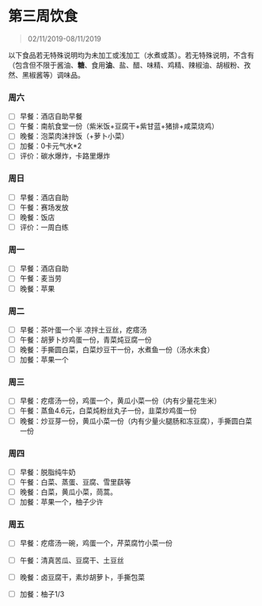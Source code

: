 # 第三周饮食

>02/11/2019-08/11/2019

以下食品若无特殊说明均为未加工或浅加工（水煮或蒸）。若无特殊说明，不含有（包含但不限于酱油、**糖**、食用**油**、盐、醋、味精、鸡精、辣椒油、胡椒粉、孜然、黑椒酱等）调味品。

### 周六

- [ ] 早餐：酒店自助早餐
- [ ] 午餐：南航食堂一份（紫米饭+豆腐干+紫甘蓝+猪排+咸菜烧鸡）
- [ ] 晚餐：泡菜肉沫拌饭（+萝卜小菜）
- [ ] 加餐：0卡元气水*2
- [ ] 评价：碳水爆炸，卡路里爆炸

### 周日

- [ ] 早餐：酒店自助
- [ ] 午餐：赛场发放
- [ ] 晚餐：饭店
- [ ] 评价：一周白练

### 周一

- [ ] 早餐：酒店自助
- [ ] 午餐：麦当劳
- [ ] 晚餐：苹果

### 周二

- [ ] 早餐：茶叶蛋一个半 凉拌土豆丝，疙瘩汤
- [ ] 午餐：胡萝卜炒鸡蛋一份，青菜炖豆腐一份
- [ ] 晚餐：手撕圆白菜，白菜炒豆干一份，水煮鱼一份（汤水未食）
- [ ] 加餐：苹果一个

### 周三

- [ ] 早餐：疙瘩汤一份，鸡蛋一个，黄瓜小菜一份（内有少量花生米）
- [ ] 午餐：蒸鱼4.6元，白菜炖粉丝丸子一份，韭菜炒鸡蛋一份
- [ ] 晚餐：炒豆芽一份，黄瓜小菜一份（内有少量火腿肠和冻豆腐），手撕圆白菜一份

### 周四

- [ ] 早餐：脱脂纯牛奶
- [ ] 午餐：白菜、蒸蛋、豆腐、雪里蕻等
- [ ] 晚餐：白菜，黄瓜小菜，茼蒿。
- [ ] 加餐：苹果一个，柚子少许

### 周五

- [ ] 早餐：疙瘩汤一碗，鸡蛋一个，芹菜腐竹小菜一份

- [ ] 午餐：清真苦瓜、豆腐干、土豆丝

- [ ] 晚餐：卤豆腐干，素炒胡萝卜，手撕包菜

- [ ] 加餐：柚子1/3

  
